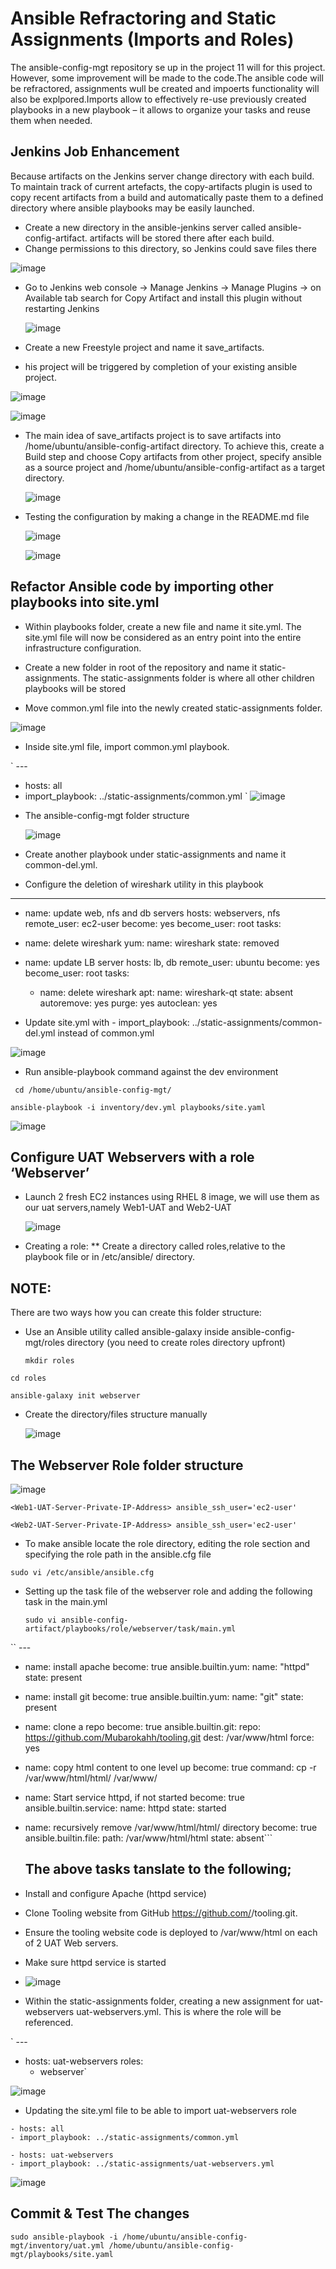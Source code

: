 # Ansible Refractoring and Static Assignments (Imports and Roles)
The ansible-config-mgt repository se up in the project 11 will for this project. However, some improvement will be made to the code.The ansible code will be refractored, assignments wull be created and impoerts functionality will also be explpored.Imports allow to effectively re-use previously created playbooks in a new playbook – it allows to organize your tasks and reuse them when needed.

## Jenkins Job Enhancement
Because artifacts on the Jenkins server change directory with each build. To maintain track of current artefacts, the copy-artifacts plugin is used to copy recent artifacts from a build and automatically paste them to a defined directory where ansible playbooks may be easily launched.

* Create a new directory in the ansible-jenkins server  called ansible-config-artifact. artifacts will be stored there after each build.
* Change permissions to this directory, so Jenkins could save files there
  
 ![image](https://github.com/Mubarokahh/DevOps-Projects/assets/135038657/dc787265-7efb-488b-a728-b3a1766b3cfc)

* Go to Jenkins web console -> Manage Jenkins -> Manage Plugins -> on Available tab search for Copy Artifact and install this plugin without restarting Jenkins

  ![image](https://github.com/Mubarokahh/DevOps-Projects/assets/135038657/f2e28a3b-ae1e-4226-b8bf-8be27cbab421)

* Create a new Freestyle project and name it save_artifacts.
  
* his project will be triggered by completion of your existing ansible project.
  
![image](https://github.com/Mubarokahh/DevOps-Projects/assets/135038657/790c55ca-dd47-4e46-a39b-54ab0868497c)

![image](https://github.com/Mubarokahh/DevOps-Projects/assets/135038657/5f17c663-9580-4259-ab89-289ba0b05f6a)

* The main idea of save_artifacts project is to save artifacts into /home/ubuntu/ansible-config-artifact directory. To achieve this, create a Build step and choose Copy artifacts from other project, specify ansible as a source project and /home/ubuntu/ansible-config-artifact as a target directory.

  ![image](https://github.com/Mubarokahh/DevOps-Projects/assets/135038657/01b7d043-3116-4971-baa3-7e38bdfce4b9)

* Testing the configuration by making a change in the README.md file

  ![image](https://github.com/Mubarokahh/DevOps-Projects/assets/135038657/38260af4-a739-4232-8b52-c4fdb440cd6a)

  ![image](https://github.com/Mubarokahh/DevOps-Projects/assets/135038657/9ecfbd2a-bb33-4f1f-833d-f07ffc9ec03d)

## Refactor Ansible code by importing other playbooks into site.yml

* Within playbooks folder, create a new file and name it site.yml. The site.yml file will now be considered as an entry point into the entire infrastructure configuration.

* Create a new folder in root of the repository and name it static-assignments. The static-assignments folder is where all other children playbooks will be stored

* Move common.yml file into the newly created static-assignments folder.

![image](https://github.com/Mubarokahh/DevOps-Projects/assets/135038657/f2f8c289-3446-4abf-9f35-3010631f390e)

* Inside site.yml file, import common.yml playbook.

` ---
- hosts: all
- import_playbook: ../static-assignments/common.yml
`
  ![image](https://github.com/Mubarokahh/DevOps-Projects/assets/135038657/74a1cc21-c5ef-4ea9-8a3f-a38839af15b2)

* The ansible-config-mgt folder structure

  ![image](https://github.com/Mubarokahh/DevOps-Projects/assets/135038657/fc1e1b2d-5817-457a-a39b-94f150bdaaaa)

* Create another playbook under static-assignments and name it common-del.yml.
* Configure the deletion of wireshark utility in this playbook


  
---
   - name: update web, nfs and db servers
    hosts: webservers, nfs
    remote_user: ec2-user
  become: yes
  become_user: root
  tasks:
  - name: delete wireshark
    yum:
      name: wireshark
      state: removed

- name: update LB server
  hosts: lb, db
  remote_user: ubuntu
  become: yes
  become_user: root
  tasks:
  - name: delete wireshark
    apt:
      name: wireshark-qt
      state: absent
      autoremove: yes
      purge: yes
      autoclean: yes






* Update site.yml with - import_playbook: ../static-assignments/common-del.yml instead of common.yml

 ![image](https://github.com/Mubarokahh/DevOps-Projects/assets/135038657/c4b1790a-4e48-4746-954a-82b549ae31d0)

* Run ansible-playbook command against the dev environment

` cd /home/ubuntu/ansible-config-mgt/`

`ansible-playbook -i inventory/dev.yml playbooks/site.yaml`

 ![image](https://github.com/Mubarokahh/DevOps-Projects/assets/135038657/6182fb2c-be15-4c92-9efc-0420b2e7b475)




## Configure UAT Webservers with a role ‘Webserver’

* Launch 2 fresh EC2 instances using RHEL 8 image, we will use them as our uat servers,namely Web1-UAT and Web2-UAT

  ![image](https://github.com/Mubarokahh/DevOps-Projects/assets/135038657/1a106b5c-2462-40e9-ae95-ffe56d53c59f)
  
* Creating a role:
   ** Create a directory called roles,relative to the playbook file or in /etc/ansible/ directory.

## NOTE:

 There are two ways how you can create this folder structure:

* Use an Ansible utility called ansible-galaxy inside ansible-config-mgt/roles directory (you need to create roles directory upfront)

  `mkdir roles`
  
`cd roles`

`ansible-galaxy init webserver`


* Create the directory/files structure manually

  ![image](https://github.com/Mubarokahh/DevOps-Projects/assets/135038657/5b0157a2-2899-43d7-afa6-1cc48707ac5c)


## The Webserver Role folder structure

  ![image](https://github.com/Mubarokahh/DevOps-Projects/assets/135038657/31cb1428-e4ca-457c-95fa-07013ed87182)

```[uat-webservers]
<Web1-UAT-Server-Private-IP-Address> ansible_ssh_user='ec2-user' 

<Web2-UAT-Server-Private-IP-Address> ansible_ssh_user='ec2-user' 
 ```

* To make ansible locate the role directory, editing the role section and specifying the role path in the ansible.cfg file

 `sudo vi /etc/ansible/ansible.cfg`

* Setting up the task file of the webserver role and adding the following task in the main.yml

  `sudo vi ansible-config-artifact/playbooks/role/webserver/task/main.yml`
  
`` ---
- name: install apache
  become: true
  ansible.builtin.yum:
    name: "httpd"
    state: present
- name: install git
  become: true
  ansible.builtin.yum:
    name: "git"
    state: present
- name: clone a repo
  become: true
  ansible.builtin.git:
    repo: https://github.com/Mubarokahh/tooling.git
    dest: /var/www/html
    force: yes
- name: copy html content to one level up
  become: true
  command: cp -r /var/www/html/html/ /var/www/
- name: Start service httpd, if not started
  become: true
  ansible.builtin.service:
    name: httpd
    state: started
- name: recursively remove /var/www/html/html/ directory
  become: true
  ansible.builtin.file:
    path: /var/www/html/html
    state: absent```



  ## The above tasks tanslate to the following;
 * Install and configure Apache (httpd service)
   
 * Clone Tooling website from GitHub https://github.com/<your-name>/tooling.git.
   
 * Ensure the tooling website code is deployed to /var/www/html on each of 2 UAT Web servers.
   
 * Make sure httpd service is started


  * ![image](https://github.com/Mubarokahh/DevOps-Projects/assets/135038657/c1320b79-d003-44cc-a6ff-32a3b7e6edbd)

  * Within the static-assignments folder, creating a new assignment for uat-webservers uat-webservers.yml. This is where the role will be referenced.

`   ---
- hosts: uat-webservers
  roles:
     - webserver`



![image](https://github.com/Mubarokahh/DevOps-Projects/assets/135038657/edb3caa0-a553-4045-9734-d15db21aadb5)

* Updating the site.yml file to be able to import uat-webservers role

 ```---
- hosts: all
- import_playbook: ../static-assignments/common.yml

- hosts: uat-webservers
- import_playbook: ../static-assignments/uat-webservers.yml
```

 ![image](https://github.com/Mubarokahh/DevOps-Projects/assets/135038657/f0afdd59-957d-4a2e-a8df-8b217c410114)

 ## Commit & Test The changes

 `sudo ansible-playbook -i /home/ubuntu/ansible-config-mgt/inventory/uat.yml /home/ubuntu/ansible-config-mgt/playbooks/site.yaml`


    

      

  






